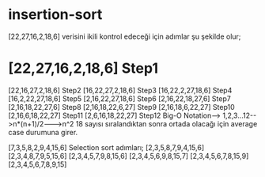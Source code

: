 # insertion-sort
[22,27,16,2,18,6] verisini ikili kontrol edeceği için adımlar şu şekilde olur;
# [22,27,16,2,18,6] Step1
[22,16,27,2,18,6] Step2
[16,22,27,2,18,6] Step3
[16,22,2,27,18,6] Step4
[16,2,22,27,18,6] Step5
[2,16,22,27,18,6] Step6
[2,16,22,18,27,6] Step7
[2,16,18,22,27,6] Step8
[2,16,18,22,6,27] Step9
[2,16,18,6,22,27] Step10
[2,16,6,18,22,27] Step11
[2,6,16,18,22,27] Step12
Big-O Notation--> 1,2,3...12-->n*(n+1)/2--->n^2
18 sayısı sıralandıktan sonra ortada olacağı için average case durumuna girer.

[7,3,5,8,2,9,4,15,6] Selection sort adımları;
[2,3,5,8,7,9,4,15,6]
[2,3,4,8,7,9,5,15,6]
[2,3,4,5,7,9,8,15,6]
[2,3,4,5,6,9,8,15,7]
[2,3,4,5,6,7,8,15,9]
[2,3,4,5,6,7,8,9,15]
